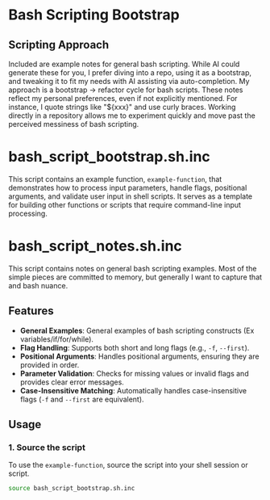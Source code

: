# Bash Scripting Bootstrap

## Scripting Approach

Included are example notes for general bash scripting. While AI could
generate these for you, I prefer diving into a repo, using it as a
bootstrap, and tweaking it to fit my needs with AI assisting via
auto-completion. My approach is a bootstrap → refactor cycle for bash
scripts. These notes reflect my personal preferences, even if not
explicitly mentioned. For instance, I quote strings like "${xxx}" and
use curly braces. Working directly in a repository allows me to
experiment quickly and move past the perceived messiness of bash
scripting.

# bash_script_bootstrap.sh.inc
This script contains an example function, `example-function`, that demonstrates
how to process input parameters, handle flags, positional arguments, and
validate user input in shell scripts. It serves as a template for building
other functions or scripts that require command-line input processing.

# bash_script_notes.sh.inc
This script contains notes on general bash scripting examples. Most of the
simple pieces are committed to memory, but generally I want to capture that
and bash nuance.

## Features

- **General Examples**: General examples of bash scripting constructs (Ex 
  variables/if/for/while).
- **Flag Handling**: Supports both short and long flags (e.g., `-f`, `--first`).
- **Positional Arguments**: Handles positional arguments, ensuring they are 
  provided in order.
- **Parameter Validation**: Checks for missing values or invalid flags and 
  provides clear error messages.
- **Case-Insensitive Matching**: Automatically handles case-insensitive 
  flags (`-f` and `--first` are equivalent).

## Usage

### 1. Source the script

To use the `example-function`, source the script into your shell session or
script.

```bash
source bash_script_bootstrap.sh.inc
